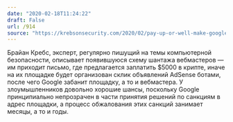 ```yaml
---
date: "2020-02-18T11:24:22"
draft: False
url: /914
source: "https://krebsonsecurity.com/2020/02/pay-up-or-well-make-google-ban-your-ads/"
---
```


Брайан Кребс, эксперт, регулярно пишущий на темы компьютерной безопасности, описывает появившуюся схему шантажа вебмастеров — им приходит письмо, где предлагается заплатить $5000 в крипте, иначе на их площадке будет организован склик объявлений AdSense ботами, после чего Google забанит площадку, а то и вебмастера. У злоумышленников довольно хорошие шансы, поскольку Google принципиально непрозрачен в части принятия решений по санкциям в адрес площадки, а процесс обжалования этих санкций занимает месяцы, а то и годы.
